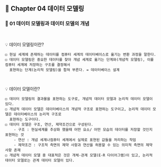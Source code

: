 ## 📒 Chapter 04 데이터 모델링
### 📗 01 데이터 모델링과 데이터 모델의 개념
</br>

💡 데이터 모델링이란?
    
    ◻️ 현실 세계에 존재하는 데이터를 컴퓨터 세계의 데이터베이스로 옮기는 변환 과정을 말한다.
    ◻️ 데이터 모델링은 중요한 데이터를 찾아 개념 세계로 옮기는 단계와(개념적 모델링), 이를 컴퓨터 세계에 저장하는 구조를 결정해서
      표현하는 단계(논리적 모델링)을 합쳐 부른다. = 데이터베이스 설계
      
</br>

💡 데이터 모델이란?

    ◻️ 데이터 모델링의 결과물을 표현하는 도구로, 개념적 데이터 모델과 논리적 데이터 모델이 있다.
    ◻️ 개념적 데이터 모델은 데이터베이스의 개념적 구조로 표현하는 도구이고, 논리적 데이터 모델은 데이터베이스의 논리적 구조로 
      표현하는 도구이다.
    ◻️ 데이터 모델은 구조, 연산, 제약조건으로 구성된다. 
        - 구조 : 현실세계를 추상화 했을때 어떤 요소/ 어떤 모습의 데이터를 저장할 것인지 표현하는 것
        - 연산 : 개념 세계나컴퓨터 세계에서 실제로 표현된 값들을 처리하는 작업
        - 제약조건 : 구조적 측면의 제약 사항과 연산을 허용할 수 있는 의미적 측면의 제약 사항 존재
    ◻️ 개념적 데이터 모델 중 대표적은 것은 개체-관계 모델(E-R 다이어그램)이 있고, 논리적 데이터 모델로는 관계 데이터 모델이 있다.
 </br>
